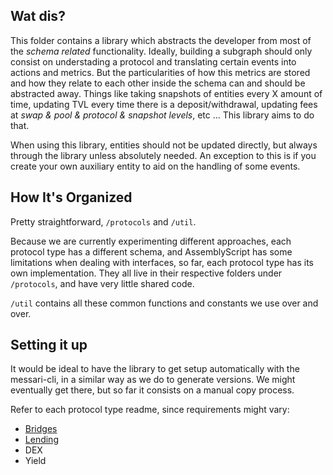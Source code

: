 ## Wat dis?

This folder contains a library which abstracts the developer from most of the _schema related_ functionality. Ideally, building a subgraph should only consist on understading a protocol and translating certain events into actions and metrics. But the particularities of how this metrics are stored and how they relate to each other inside the schema can and should be abstracted away. Things like taking snapshots of entities every X amount of time, updating TVL every time there is a deposit/withdrawal, updating fees at _swap & pool & protocol & snapshot levels_, etc ... This library aims to do that.

When using this library, entities should not be updated directly, but always through the library unless absolutely needed. An exception to this is if you create your own auxiliary entity to aid on the handling of some events.

## How It's Organized

Pretty straightforward, `/protocols` and `/util`.

Because we are currently experimenting different approaches, each protocol type has a different schema, and AssemblyScript has some limitations when dealing with interfaces, so far, each protocol type has its own implementation. They all live in their respective folders under `/protocols`, and have very little shared code.

`/util` contains all these common functions and constants we use over and over.

## Setting it up

It would be ideal to have the library to get setup automatically with the messari-cli, in a similar way as we do to generate versions. We might eventually get there, but so far it consists on a manual copy process.

Refer to each protocol type readme, since requirements might vary:

- [Bridges](./protocols/bridge/README.md)
- [Lending](./protocols/lending/README.md)
- DEX
- Yield
